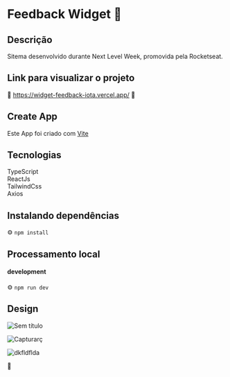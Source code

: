 # Feedback Widget 💬

## Descrição 

Sitema desenvolvido durante Next Level Week, promovida pela Rocketseat.

## Link para visualizar o projeto

🔗 https://widget-feedback-iota.vercel.app/ 🔗

##  Create App

Este App foi criado com [Vite](https://vitejs.dev/) <br>

## Tecnologias 

TypeScript <br>
ReactJs <br>
TailwindCss <br>
Axios <br>


## Instalando dependências

⚙ `npm install`

## Processamento local

#### development
⚙ `npm run dev`

## Design

![Sem título](https://user-images.githubusercontent.com/100887684/167764492-e43252c6-c309-4440-877a-7210b6774e21.png)

![Capturarç](https://user-images.githubusercontent.com/100887684/167764637-b54a7adc-843e-405e-b9b0-9eaac6dedc00.PNG)

![dkfldflda](https://user-images.githubusercontent.com/100887684/167764739-6b48e18d-e1cf-4ba6-9453-e98dbbe86964.PNG)


🤍
